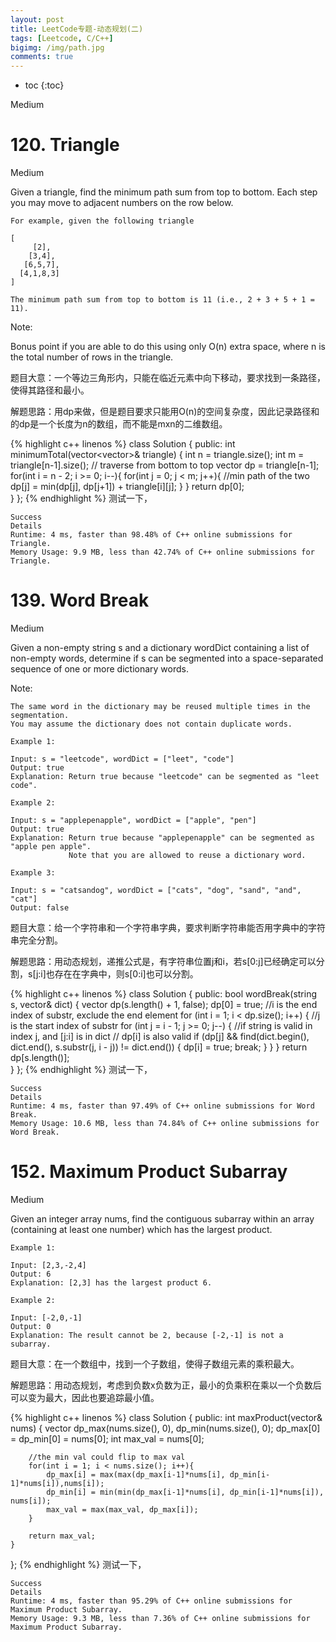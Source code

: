 ```yaml
---
layout: post
title: LeetCode专题-动态规划(二)
tags: [Leetcode, C/C++]
bigimg: /img/path.jpg
comments: true
---
```


* toc
{:toc}

<span id="jump120">Medium</span>

# 120. Triangle

Medium

Given a triangle, find the minimum path sum from top to bottom. Each step you may move to adjacent numbers on the row below.

```
For example, given the following triangle

[
     [2],
    [3,4],
   [6,5,7],
  [4,1,8,3]
]

The minimum path sum from top to bottom is 11 (i.e., 2 + 3 + 5 + 1 = 11).
```

Note:

Bonus point if you are able to do this using only O(n) extra space, where n is the total number of rows in the triangle.

题目大意：一个等边三角形内，只能在临近元素中向下移动，要求找到一条路径，使得其路径和最小。

解题思路：用dp来做，但是题目要求只能用O(n)的空间复杂度，因此记录路径和的dp是一个长度为n的数组，而不能是mxn的二维数组。

{% highlight c++ linenos %}
class Solution {
public:
    int minimumTotal(vector<vector<int>>& triangle) {
        int n = triangle.size();
        int m = triangle[n-1].size();
        // traverse from bottom to top
        vector<int> dp = triangle[n-1];
        for(int i = n - 2; i >= 0; i--){
            for(int j = 0; j < m; j++){
                //min path of the two
                dp[j] = min(dp[j], dp[j+1]) + triangle[i][j];
            }
        }
        return dp[0];        
    }
};
{% endhighlight %}
测试一下，
```
Success
Details
Runtime: 4 ms, faster than 98.48% of C++ online submissions for Triangle.
Memory Usage: 9.9 MB, less than 42.74% of C++ online submissions for Triangle.
```

# 139. Word Break

Medium

Given a non-empty string s and a dictionary wordDict containing a list of non-empty words, determine if s can be segmented into a space-separated sequence of one or more dictionary words.

Note:

    The same word in the dictionary may be reused multiple times in the segmentation.
    You may assume the dictionary does not contain duplicate words.

```
Example 1:

Input: s = "leetcode", wordDict = ["leet", "code"]
Output: true
Explanation: Return true because "leetcode" can be segmented as "leet code".

Example 2:

Input: s = "applepenapple", wordDict = ["apple", "pen"]
Output: true
Explanation: Return true because "applepenapple" can be segmented as "apple pen apple".
             Note that you are allowed to reuse a dictionary word.

Example 3:

Input: s = "catsandog", wordDict = ["cats", "dog", "sand", "and", "cat"]
Output: false
```

题目大意：给一个字符串和一个字符串字典，要求判断字符串能否用字典中的字符串完全分割。

解题思路：用动态规划，递推公式是，有字符串位置j和i，若s\[0:j\]已经确定可以分割，s\[j:i\]也存在在字典中，则s\[0:i\]也可以分割。

{% highlight c++ linenos %}
class Solution {
public:
    bool wordBreak(string s, vector<string>& dict) {
        vector<bool> dp(s.length() + 1, false);
        dp[0] = true;
        //i is the end index of substr, exclude the end element
        for (int i = 1; i < dp.size(); i++) {
            //j is the start index of substr
            for (int j = i - 1; j >= 0; j--) {
                //if string is valid in index j, and [j:i] is in dict
                //  dp[i] is also valid
                if (dp[j] && 
                   find(dict.begin(), dict.end(), s.substr(j, i - j)) != dict.end()) {
                    dp[i] = true;
                    break; 
                }
            }
        }
        return dp[s.length()];        
    }
};
{% endhighlight %}
测试一下，
```
Success
Details
Runtime: 4 ms, faster than 97.49% of C++ online submissions for Word Break.
Memory Usage: 10.6 MB, less than 74.84% of C++ online submissions for Word Break.
```

# 152. Maximum Product Subarray

Medium

Given an integer array nums, find the contiguous subarray within an array (containing at least one number) which has the largest product.

```
Example 1:

Input: [2,3,-2,4]
Output: 6
Explanation: [2,3] has the largest product 6.

Example 2:

Input: [-2,0,-1]
Output: 0
Explanation: The result cannot be 2, because [-2,-1] is not a subarray.
```

题目大意：在一个数组中，找到一个子数组，使得子数组元素的乘积最大。

解题思路：用动态规划，考虑到负数x负数为正，最小的负乘积在乘以一个负数后可以变为最大，因此也要追踪最小值。

{% highlight c++ linenos %}
class Solution {
public:
    int maxProduct(vector<int>& nums) {
        vector<int> dp_max(nums.size(), 0), dp_min(nums.size(), 0);
        dp_max[0] = dp_min[0] = nums[0];
        int max_val = nums[0];

        //the min val could flip to max val
        for(int i = 1; i < nums.size(); i++){
            dp_max[i] = max(max(dp_max[i-1]*nums[i], dp_min[i-1]*nums[i]),nums[i]);
            dp_min[i] = min(min(dp_max[i-1]*nums[i], dp_min[i-1]*nums[i]), nums[i]);
            max_val = max(max_val, dp_max[i]);
        }

        return max_val;      
    }
};
{% endhighlight %}
测试一下，
```
Success
Details
Runtime: 4 ms, faster than 95.29% of C++ online submissions for Maximum Product Subarray.
Memory Usage: 9.3 MB, less than 7.36% of C++ online submissions for Maximum Product Subarray.
```
